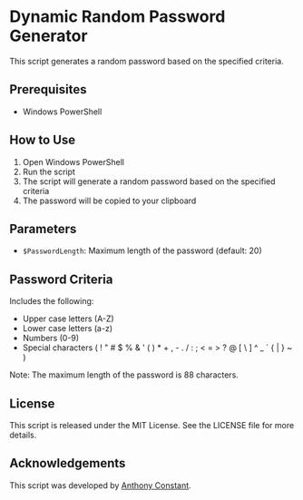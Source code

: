 # Dynamic Random Password Generator

This script generates a random password based on the specified criteria.

## Prerequisites
- Windows PowerShell

## How to Use
1. Open Windows PowerShell
2. Run the script
3. The script will generate a random password based on the specified criteria
4. The password will be copied to your clipboard

## Parameters
- `$PasswordLength`: Maximum length of the password (default: 20)

## Password Criteria
Includes the following:
- Upper case letters (A-Z)
- Lower case letters (a-z)
- Numbers (0-9)
- Special characters ( ! " # $ % & ' ( ) * + , - . / : ; < = > ? @ [ \ ] ^ _ ` { | } ~ )

Note: The maximum length of the password is 88 characters.

## License
This script is released under the MIT License. See the LICENSE file for more details.

## Acknowledgements
This script was developed by [Anthony Constant](https://anthonyconstant.co.uk/).
